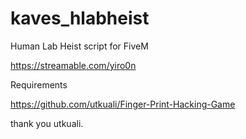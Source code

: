 # kaves_hlabheist
Human Lab Heist script for FiveM

https://streamable.com/yiro0n

Requirements

https://github.com/utkuali/Finger-Print-Hacking-Game

thank you utkuali.
